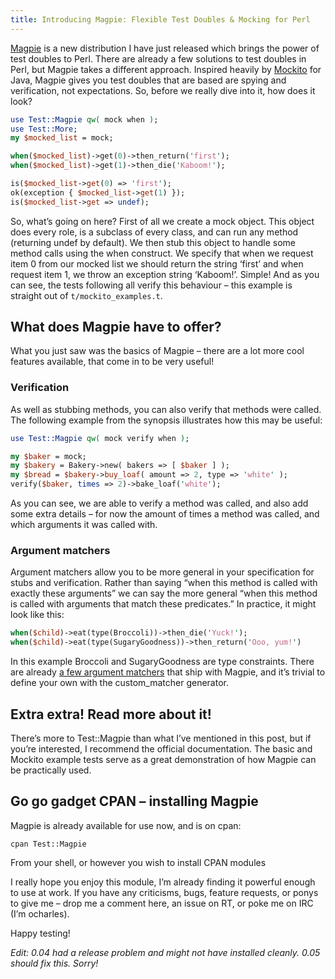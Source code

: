 ```yaml
---
title: Introducing Magpie: Flexible Test Doubles & Mocking for Perl
---
```


[Magpie](http://search.cpan.org/dist/Test-Magpie/) is a new distribution I have
just released which brings the power of test doubles to Perl. There are already
a few solutions to test doubles in Perl, but Magpie takes a different
approach. Inspired heavily by [Mockito](http://code.google.com/p/mockito/) for
Java, Magpie gives you test doubles that are based are spying and verification,
not expectations. So, before we really dive into it, how does it look?

```perl
use Test::Magpie qw( mock when );
use Test::More;
my $mocked_list = mock;

when($mocked_list)->get(0)->then_return('first');
when($mocked_list)->get(1)->then_die('Kaboom!');

is($mocked_list->get(0) => 'first');
ok(exception { $mocked_list->get(1) });
is($mocked_list->get => undef);
```

So, what’s going on here? First of all we create a mock object. This object does
every role, is a subclass of every class, and can run any method (returning
undef by default). We then stub this object to handle some method calls using
the when construct. We specify that when we request item 0 from our mocked list
we should return the string ‘first’ and when request item 1, we throw an
exception string ‘Kaboom!’. Simple! And as you can see, the tests following all
verify this behaviour – this example is straight out of `t/mockito_examples.t`.

## What does Magpie have to offer?

What you just saw was the basics of Magpie – there are a lot more cool features
available, that come in to be very useful!

### Verification

As well as stubbing methods, you can also verify that methods were called. The
following example from the synopsis illustrates how this may be useful:

```perl
use Test::Magpie qw( mock verify when );

my $baker = mock;
my $bakery = Bakery->new( bakers => [ $baker ] );
my $bread = $bakery->buy_loaf( amount => 2, type => 'white' );
verify($baker, times => 2)->bake_loaf('white');
```

As you can see, we are able to verify a method was called, and also add some
extra details – for now the amount of times a method was called, and which
arguments it was called with.

### Argument matchers

Argument matchers allow you to be more general in your specification for stubs
and verification. Rather than saying “when this method is called with exactly
these arguments” we can say the more general “when this method is called with
arguments that match these predicates.” In practice, it might look like this:

```perl
when($child)->eat(type(Broccoli))->then_die('Yuck!');
when($child)->eat(type(SugaryGoodness))->then_return('Ooo, yum!')
```

In this example Broccoli and SugaryGoodness are type constraints. There are
already
[a few argument matchers](http://search.cpan.org/~cycles/Test-Magpie-0.05/lib/Test/Magpie/ArgumentMatcher.pm#FUNCTIONS)
that ship with Magpie, and it’s trivial to define your own with the
custom_matcher generator.

## Extra extra! Read more about it!

There’s more to Test::Magpie than what I’ve mentioned in this post, but if
you’re interested, I recommend the official documentation. The basic and Mockito
example tests serve as a great demonstration of how Magpie can be practically
used.

## Go go gadget CPAN – installing Magpie

Magpie is already available for use now, and is on cpan:

    cpan Test::Magpie

From your shell, or however you wish to install CPAN modules

I really hope you enjoy this module, I’m already finding it powerful enough to
use at work. If you have any criticisms, bugs, feature requests, or ponys to
give me – drop me a comment here, an issue on RT, or poke me on IRC (I’m
ocharles).

Happy testing!

*Edit: 0.04 had a release problem and might not have installed cleanly. 0.05 should fix this. Sorry!*
